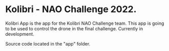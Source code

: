 # Kolibri - NAO Challenge 2022.
Kolibri App is the app for the Kolibri NAO Challenge team. This app is going to be used to control the drone in the final challenge. Currently in development.

Source code located in the "app" folder.

